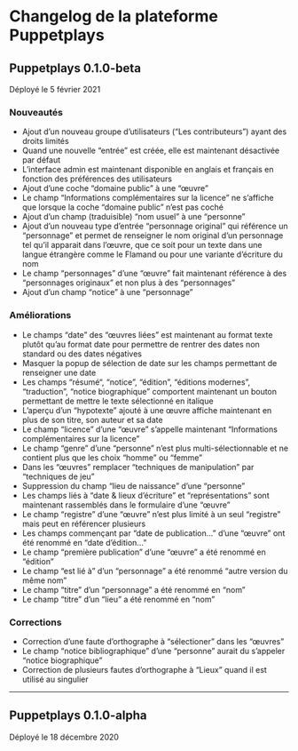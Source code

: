 
# Changelog de la plateforme Puppetplays

## Puppetplays 0.1.0-beta

Déployé le 5 février 2021

### Nouveautés

- Ajout d’un nouveau groupe d’utilisateurs (“Les contributeurs”) ayant des droits limités
- Quand une nouvelle “entrée” est créée, elle est maintenant désactivée par défaut
- L’interface admin est maintenant disponible en anglais et français en fonction des préférences des utilisateurs
- Ajout d’une coche “domaine public” à une “œuvre”
- Le champ “Informations complémentaires sur la licence” ne s’affiche que lorsque la coche “domaine public” n’est pas coché
- Ajout d’un champ (traduisible) “nom usuel” à une “personne”
- Ajout d’un nouveau type d’entrée “personnage original” qui référence un “personnage” et permet de renseigner le nom original d’un personnage tel qu’il apparait dans l’œuvre, que ce soit pour un texte dans une langue étrangère comme le Flamand ou pour une variante d’écriture du nom
- Le champ “personnages” d’une “œuvre” fait maintenant référence à des “personnages originaux” et non plus à des “personnages” 
- Ajout d’un champ “notice” à une “personnage”

### Améliorations

- Le champs “date” des “œuvres liées” est maintenant au format texte plutôt qu’au format date pour permettre de rentrer des dates non standard ou des dates négatives
- Masquer la popup de sélection de date sur les champs permettant de renseigner une date
- Les champs “résumé“, “notice”, “édition”, “éditions modernes”, “traduction”, “notice biographique” comportent maintenant un bouton permettant de mettre le texte sélectionné en italique
- L’aperçu d’un “hypotexte” ajouté à une œuvre affiche maintenant en plus de son titre, son auteur et sa date
- Le champ “licence” d’une “œuvre” s’appelle maintenant “Informations complémentaires sur la licence”
- Le champ “genre” d’une “personne” n’est plus multi-sélectionnable et ne contient plus que les choix “homme” ou “femme”
- Dans les “œuvres” remplacer “techniques de manipulation” par “techniques de jeu”
- Suppression du champ “lieu de naissance” d’une “personne”
- Les champs liés à “date & lieux d’écriture” et “représentations” sont maintenant rassemblés dans le formulaire d’une “œuvre”
- Le champ “registre” d’une “œuvre” n’est plus limité à un seul “registre” mais peut en référencer plusieurs
- Les champs commençant par “date de publication…” d’une “œuvre” ont été renommé en “date d’édition…”
- Le champ “première publication” d’une “œuvre” a été renommé en “édition”
- Le champ “est lié à” d’un “personnage” a été renommé “autre version du même nom”
- Le champ “titre” d’un “personnage” a été renommé en “nom”
- Le champ “titre” d’un “lieu” a été renommé en “nom”

### Corrections

- Correction d’une faute d’orthographe à “sélectioner” dans les “œuvres”
- Le champ “notice bibliographique” d’une “personne” aurait du s’appeler “notice biographique”
- Correction de plusieurs fautes d’orthographe à “Lieux” quand il est utilisé au singulier

---

## Puppetplays 0.1.0-alpha

Déployé le 18 décembre 2020